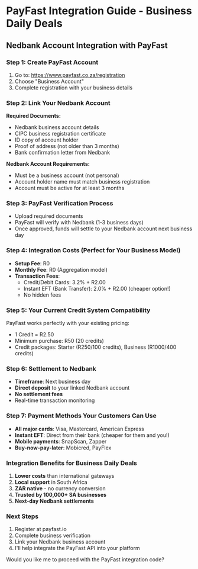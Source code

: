 # PayFast Integration Guide - Business Daily Deals

## Nedbank Account Integration with PayFast

### Step 1: Create PayFast Account
1. Go to: https://www.payfast.co.za/registration
2. Choose "Business Account"
3. Complete registration with your business details

### Step 2: Link Your Nedbank Account
**Required Documents:**
- Nedbank business account details
- CIPC business registration certificate
- ID copy of account holder
- Proof of address (not older than 3 months)
- Bank confirmation letter from Nedbank

**Nedbank Account Requirements:**
- Must be a business account (not personal)
- Account holder name must match business registration
- Account must be active for at least 3 months

### Step 3: PayFast Verification Process
- Upload required documents
- PayFast will verify with Nedbank (1-3 business days)
- Once approved, funds will settle to your Nedbank account next business day

### Step 4: Integration Costs (Perfect for Your Business Model)
- **Setup Fee**: R0
- **Monthly Fee**: R0 (Aggregation model)
- **Transaction Fees**:
  - Credit/Debit Cards: 3.2% + R2.00
  - Instant EFT (Bank Transfer): 2.0% + R2.00 (cheaper option!)
  - No hidden fees

### Step 5: Your Current Credit System Compatibility
PayFast works perfectly with your existing pricing:
- 1 Credit = R2.50
- Minimum purchase: R50 (20 credits)
- Credit packages: Starter (R250/100 credits), Business (R1000/400 credits)

### Step 6: Settlement to Nedbank
- **Timeframe**: Next business day
- **Direct deposit** to your linked Nedbank account
- **No settlement fees**
- Real-time transaction monitoring

### Step 7: Payment Methods Your Customers Can Use
- **All major cards**: Visa, Mastercard, American Express
- **Instant EFT**: Direct from their bank (cheaper for them and you!)
- **Mobile payments**: SnapScan, Zapper
- **Buy-now-pay-later**: Mobicred, PayFlex

### Integration Benefits for Business Daily Deals
1. **Lower costs** than international gateways
2. **Local support** in South Africa
3. **ZAR native** - no currency conversion
4. **Trusted by 100,000+ SA businesses**
5. **Next-day Nedbank settlements**

### Next Steps
1. Register at payfast.io
2. Complete business verification
3. Link your Nedbank business account
4. I'll help integrate the PayFast API into your platform

Would you like me to proceed with the PayFast integration code?